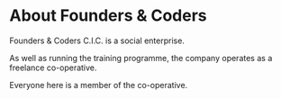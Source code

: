 # About Founders & Coders

Founders & Coders C.I.C. is a social enterprise.

As well as running the training programme, the company operates as a freelance co-operative. 

Everyone here is a member of the co-operative.


